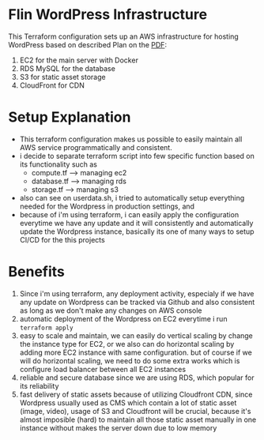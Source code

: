 # Flin WordPress Infrastructure

This Terraform configuration sets up an AWS infrastructure for hosting WordPress based on described Plan on the [PDF](../Flin%20Wordpress%20Infrastructure.pdf):

1. EC2 for the main server with Docker
2. RDS MySQL for the database
3. S3 for static asset storage
4. CloudFront for CDN

# Setup Explanation

- This terraform configuration makes us possible to easily maintain all AWS service programmatically and consistent.
- i decide to separate terraform script into few specific function based on its functionality such as
  - compute.tf --> managing ec2
  - database.tf --> managing rds
  - storage.tf --> managing s3
- also can see on userdata.sh, i tried to automatically setup everything needed for the Wordpress in production settings, and
- because of i'm using terraform, i can easily apply the configuration everytime we have any update and it will consistently and automatically update the Wordpress instance, basically its one of many ways to setup CI/CD for the this projects

# Benefits

1. Since i'm using terraform, any deployment activity, especialy if we have any update on Wordpress can be tracked via Github and also consistent as long as we don't make any changes on AWS console
2. automatic deployment of the Wordpress on EC2 everytime i run `terraform apply`
3. easy to scale and maintain, we can easily do vertical scaling by change the instance type for EC2, or we also can do horizontal scaling by adding more EC2 instance with same configuration. but of course if we will do horizontal scaling, we need to do some extra works which is configure load balancer between all EC2 instances
4. reliable and secure database since we are using RDS, which popular for its reliability
5. fast delivery of static assets because of utilizing Cloudfront CDN, since Wordpress usually used as CMS which contain a lot of static asset (image, video), usage of S3 and Cloudfront will be crucial, because it's almost imposible (hard) to maintain all those static asset manually in one instance without makes the server down due to low memory
